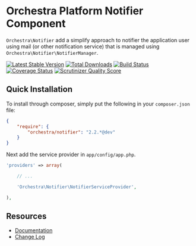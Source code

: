 Orchestra Platform Notifier Component
==============

`Orchestra\Notifier` add a simplify approach to notifier the application user using mail (or other notification service) that is managed using `Orchestra\Notifier\NotifierManager`.

[![Latest Stable Version](https://poser.pugx.org/orchestra/notifier/v/stable.png)](https://packagist.org/packages/orchestra/notifier) 
[![Total Downloads](https://poser.pugx.org/orchestra/notifier/downloads.png)](https://packagist.org/packages/orchestra/notifier) 
[![Build Status](https://travis-ci.org/orchestral/notifier.png?branch=master)](https://travis-ci.org/orchestral/notifier) 
[![Coverage Status](https://coveralls.io/repos/orchestral/notifier/badge.png?branch=master)](https://coveralls.io/r/orchestral/notifier?branch=master) 
[![Scrutinizer Quality Score](https://scrutinizer-ci.com/g/orchestral/notifier/badges/quality-score.png?s=c45e8b240b7aedd08eaf70a0061c2b1d25c04f09)](https://scrutinizer-ci.com/g/orchestral/notifier/) 

## Quick Installation

To install through composer, simply put the following in your `composer.json` file:

```json
{
	"require": {
		"orchestra/notifier": "2.2.*@dev"
	}
}
```

Next add the service provider in `app/config/app.php`.

```php
'providers' => array(

	// ...

	'Orchestra\Notifier\NotifierServiceProvider',

),
```

## Resources

* [Documentation](http://orchestraplatform.com/docs/latest/components/notifier)
* [Change Log](http://orchestraplatform.com/docs/latest/components/notifier/changes#v2-2)
